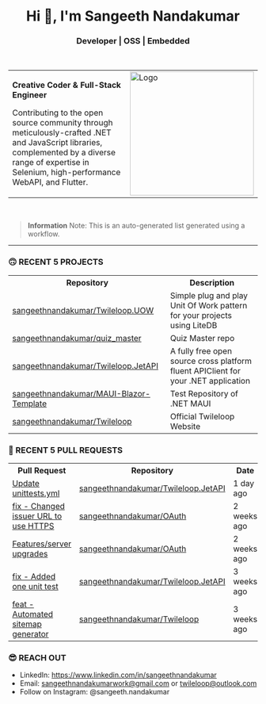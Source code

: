 <h1 align="center">Hi 👋, I'm Sangeeth Nandakumar</h1>
<h3 align="center">Developer | OSS | Embedded</h3>

<br>

<table>
  <tr>
    <td>
      <p><b>Creative Coder &amp; Full-Stack Engineer</b></p>
      <p>Contributing to the open source community through meticulously-crafted .NET and JavaScript libraries, complemented by a diverse range of expertise in Selenium, high-performance WebAPI, and Flutter.</p>
    </td>
    <td>
      <a href="https://avatars.githubusercontent.com/u/9011267?v=4">
        <img src="https://cdn.freebiesupply.com/logos/large/2x/open-source-logo-svg-vector.svg" alt="Logo" width="250">
      </a>
    </td>
  </tr>
</table>

<br>

> **Information**
> Note: This is an auto-generated list generated using a workflow.

---

### 🙃 RECENT 5 PROJECTS

<table>
  <tr>
    <th>Repository</th>
    <th>Description</th>
  </tr>

  <tr>
    <td><a href="https://github.com/sangeethnandakumar/Twileloop.UOW">sangeethnandakumar/Twileloop.UOW</a></td>
    <td>Simple plug and play Unit Of Work pattern for your projects using LiteDB</td>
  </tr>
  <tr>
    <td><a href="https://github.com/sangeethnandakumar/quiz_master">sangeethnandakumar/quiz_master</a></td>
    <td>Quiz Master repo</td>
  </tr>
  <tr>
    <td><a href="https://github.com/sangeethnandakumar/Twileloop.JetAPI">sangeethnandakumar/Twileloop.JetAPI</a></td>
    <td>A fully free open source cross platform fluent APIClient for your .NET application</td>
  </tr>
  <tr>
    <td><a href="https://github.com/sangeethnandakumar/MAUI-Blazor-Template">sangeethnandakumar/MAUI-Blazor-Template</a></td>
    <td>Test Repository of .NET MAUI</td>
  </tr>
  <tr>
    <td><a href="https://github.com/sangeethnandakumar/Twileloop">sangeethnandakumar/Twileloop</a></td>
    <td>Official Twileloop Website</td>
  </tr>
</table>

### 🫣 RECENT 5 PULL REQUESTS

<table>
  <tr>
    <th>Pull Request</th>
    <th>Repository</th>
    <th>Date</th>
  </tr>

  <tr>
    <td><a href="https://github.com/sangeethnandakumar/Twileloop.JetAPI/pull/8">Update unittests.yml</a></td>
    <td><a href="https://github.com/sangeethnandakumar/Twileloop.JetAPI">sangeethnandakumar/Twileloop.JetAPI</a></td>
    <td>1 day ago</td>
  </tr>
  <tr>
    <td><a href="https://github.com/sangeethnandakumar/OAuth/pull/2">fix - Changed issuer URL to use HTTPS</a></td>
    <td><a href="https://github.com/sangeethnandakumar/OAuth">sangeethnandakumar/OAuth</a></td>
    <td>2 weeks ago</td>
  </tr>
  <tr>
    <td><a href="https://github.com/sangeethnandakumar/OAuth/pull/1">Features/server upgrades</a></td>
    <td><a href="https://github.com/sangeethnandakumar/OAuth">sangeethnandakumar/OAuth</a></td>
    <td>2 weeks ago</td>
  </tr>
  <tr>
    <td><a href="https://github.com/sangeethnandakumar/Twileloop.JetAPI/pull/7">fix - Added one unit test</a></td>
    <td><a href="https://github.com/sangeethnandakumar/Twileloop.JetAPI">sangeethnandakumar/Twileloop.JetAPI</a></td>
    <td>3 weeks ago</td>
  </tr>
  <tr>
    <td><a href="https://github.com/sangeethnandakumar/Twileloop/pull/1">feat - Automated sitemap generator</a></td>
    <td><a href="https://github.com/sangeethnandakumar/Twileloop">sangeethnandakumar/Twileloop</a></td>
    <td>3 weeks ago</td>
  </tr>
</table>

### 😎 REACH OUT

- LinkedIn: https://www.linkedin.com/in/sangeethnandakumar
- Email: sangeethnandakumarwork@gmail.com or twileloop@outlook.com
- Follow on Instagram: @sangeeth.nandakumar
